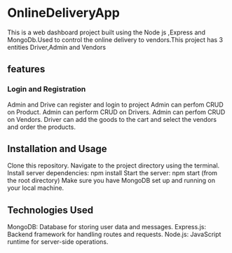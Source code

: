 # OnlineDeliveryApp
This is a web dashboard project built using the Node js ,Express and MongoDb.Used to control the online delivery to vendors.This project has 3 entities Driver,Admin and Vendors
## features
### Login and Registration
 Admin and Drive can register and login to project
 Admin can perfom CRUD on Product.
 Admin can perform CRUD on Drivers.
 Admin can perfom CRUD on Vendors.
 Driver can add the goods to the cart and select the vendors and order the products.
## Installation and Usage
Clone this repository.
Navigate to the project directory using the terminal.
Install server dependencies: npm install
Start the server: npm start (from the root directory)
Make sure you have MongoDB set up and running on your local machine.
## Technologies Used
MongoDB: Database for storing user data and messages.
Express.js: Backend framework for handling routes and requests.
Node.js: JavaScript runtime for server-side operations.
